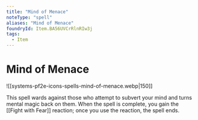 ```yaml
---
title: "Mind of Menace"
noteType: "spell"
aliases: "Mind of Menace"
foundryId: Item.BA56UVCrRlnRIw3j
tags:
  - Item
---
```


# Mind of Menace
![[systems-pf2e-icons-spells-mind-of-menace.webp|150]]

This spell wards against those who attempt to subvert your mind and turns mental magic back on them. When the spell is complete, you gain the [[Fight with Fear]] reaction; once you use the reaction, the spell ends.
